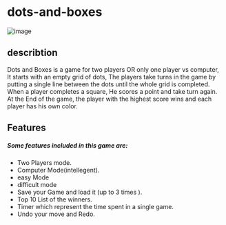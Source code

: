 # dots-and-boxes
![image](https://user-images.githubusercontent.com/96488115/219979356-8aca6d7b-0a2b-4eac-ba2a-b9bc8dc1a146.png)

## describtion
Dots and Boxes is a game for two players OR only one player vs computer, It starts with an empty grid of 
dots, The players take turns in the game by putting a single line between the dots until the whole grid is 
completed. When a player completes a square, He scores a point and take turn again. At the End of the game, the player 
with the highest score wins and each player has his own color.

## Features
##### Some features included in this game are:
- Two Players mode.
- Computer Mode(intellegent).
- easy Mode
- difficult mode
- Save your Game and load it (up to 3 times ).
- Top 10 List of the winners.
- Timer which represent the time spent in a single game.
- Undo your move and Redo.

